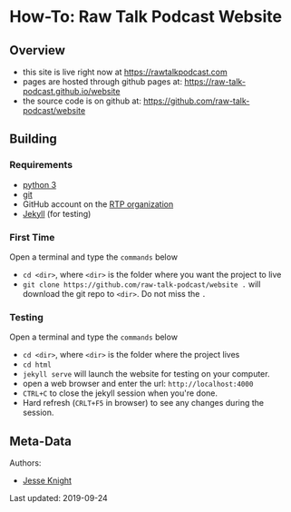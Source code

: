 # How-To: Raw Talk Podcast Website

## Overview
- this site is live right now at https://rawtalkpodcast.com
- pages are hosted through github pages at: https://raw-talk-podcast.github.io/website
- the source code is on github at: https://github.com/raw-talk-podcast/website

## Building

### Requirements
- [python 3](https://www.python.org/downloads/)
- [git](https://git-scm.com/book/en/v2/Getting-Started-Installing-Git)
- GitHub account on the [RTP organization](https://github.com/raw-talk-podcast)
- [Jekyll](https://jekyllrb.com/docs/installation/) (for testing)

### First Time
Open a terminal and type the `commands` below
- `cd <dir>`, where `<dir>` is the folder where you want the project to live 
- `git clone https://github.com/raw-talk-podcast/website .` will download the git repo to `<dir>`. Do not miss the `.`

### Testing
Open a terminal and type the `commands` below
- `cd <dir>`, where `<dir>` is the folder where the project lives
- `cd html`
- `jekyll serve` will launch the website for testing on your computer.
- open a web browser and enter the url: `http://localhost:4000`
- `CTRL+C` to close the jekyll session when you're done.
- Hard refresh (`CRLT+F5` in browser) to see any changes during the session.

## Meta-Data
Authors:
- [Jesse Knight](jesse.x.knight@gmail.com)

Last updated:
2019-09-24

